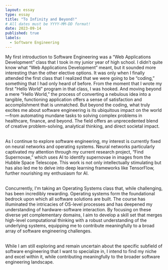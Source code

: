 ```yaml
---
layout: essay
type: essay
title: "To Infinity and Beyond!"
# All dates must be YYYY-MM-DD format!
date: 2023-09-14
published: true
labels:
  - Software Engineering
---
```


<p>
  My first introduction to Software Engineering was a “Web Applications Development” class that I took in my junior year of high school. I didn’t quite know what “Web Applications Development” meant, but it sounded more interesting 
than the other elective options. It was only when I finally attended the first class that I realized that we were going to be “coding,” something that I had only heard of before. From the moment that I wrote my first "Hello World" program 
in that class, I was hooked. And moving beyond a mere “Hello World,” the process of converting a nebulous idea into a tangible, functioning application offers a sense of satisfaction and accomplishment that is unmatched. But beyond 
the coding, what truly excites me about software engineering is its ubiquitous impact on the world—from automating mundane tasks to solving complex problems in healthcare, finance, and beyond. The field offers an unprecedented blend of 
creative problem-solving, analytical thinking, and direct societal impact. 
<br><br>

As I continue to explore software engineering, my interest is currently fixed on neural networks and operating systems. Neural networks particularly captivated my attention through my current research project, “Find Supernovae,” which 
uses AI to identify supernovae in images from the Hubble Space Telescope. This work is not only intellectually stimulating but has also led me to delve into deep learning frameworks like TensorFlow, further nourishing my enthusiasm for AI. 
<br><br>

Concurrently, I'm taking an Operating Systems class that, while challenging, has been incredibly rewarding. Operating systems form the foundational bedrock upon which all software solutions are built. The course has illuminated the
intricacies of OS-level processes and has deepened my understanding of hardware-software interaction. By focusing on these diverse yet complementary domains, I aim to develop a skill set that merges high-level computational thinking 
with a robust understanding of the underlying systems, equipping me to contribute meaningfully to a broad array of software engineering challenges.
<br><br>

While I am still exploring and remain uncertain about the specific subfield of software engineering that I want to specialize in, I intend to find my niche and excel within it, while contributing meaningfully to the broader 
software engineering landscape.
</p>
